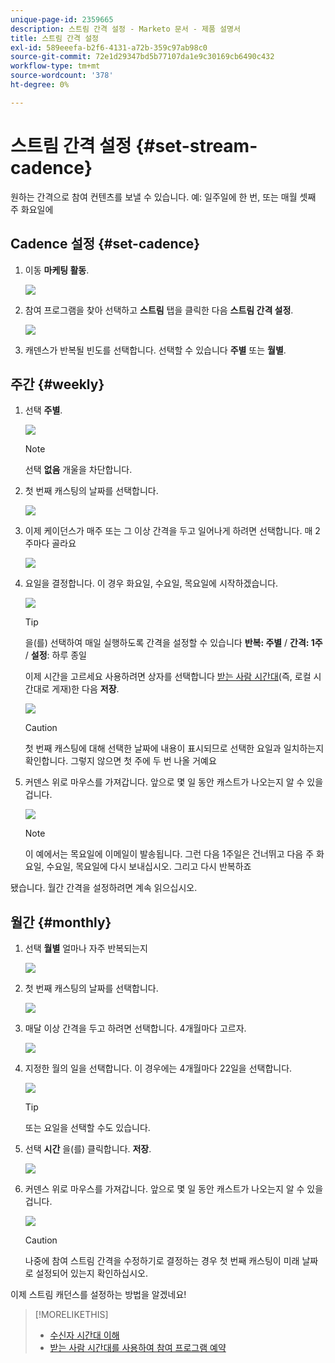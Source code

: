 ```yaml
---
unique-page-id: 2359665
description: 스트림 간격 설정 - Marketo 문서 - 제품 설명서
title: 스트림 간격 설정
exl-id: 589eeefa-b2f6-4131-a72b-359c97ab98c0
source-git-commit: 72e1d29347bd5b77107da1e9c30169cb6490c432
workflow-type: tm+mt
source-wordcount: '378'
ht-degree: 0%

---
```


# 스트림 간격 설정 {#set-stream-cadence}

원하는 간격으로 참여 컨텐츠를 보낼 수 있습니다. 예: 일주일에 한 번, 또는 매월 셋째 주 화요일에

## Cadence 설정 {#set-cadence}

1. 이동 **마케팅 활동**.

   ![](assets/login-marketing-activities.png)

1. 참여 프로그램을 찾아 선택하고 **스트림** 탭을 클릭한 다음 **스트림 간격 설정**.

   ![](assets/selectstreamcadence.jpg)

1. 캐덴스가 반복될 빈도를 선택합니다. 선택할 수 있습니다 **주별** 또는 **월별**.

## 주간 {#weekly}

1. 선택 **주별**.

   ![](assets/image2017-12-5-14-3a9-3a43.png)

   >[!NOTE]
   >
   >선택 **없음** 개울을 차단합니다.

1. 첫 번째 캐스팅의 날짜를 선택합니다.

   ![](assets/image2017-12-5-14-3a10-3a17.png)

1. 이제 케이던스가 매주 또는 그 이상 간격을 두고 일어나게 하려면 선택합니다. 매 2주마다 골라요

   ![](assets/image2017-12-5-14-3a10-3a56.png)

1. 요일을 결정합니다. 이 경우 화요일, 수요일, 목요일에 시작하겠습니다.

   ![](assets/image2017-12-5-14-3a12-3a29.png)

   >[!TIP]
   >
   >을(를) 선택하여 매일 실행하도록 간격을 설정할 수 있습니다 **반복: 주별** / **간격: 1주** / **설정**: 하루 종일

   이제 시간을 고르세요 사용하려면 상자를 선택합니다 [받는 사람 시간대](/help/marketo/product-docs/email-marketing/drip-nurturing/engagement-program-streams/set-stream-cadence/schedule-engagement-programs-with-recipient-time-zone.md)(즉, 로컬 시간대로 게재)한 다음 **저장**.

   ![](assets/image2017-12-5-14-3a20-3a11.png)

   >[!CAUTION]
   >
   >첫 번째 캐스팅에 대해 선택한 날짜에 내용이 표시되므로 선택한 요일과 일치하는지 확인합니다. 그렇지 않으면 첫 주에 두 번 나올 거예요

1. 커덴스 위로 마우스를 가져갑니다. 앞으로 몇 일 동안 캐스트가 나오는지 알 수 있을 겁니다.

   ![](assets/image2017-12-5-14-3a17-3a29.png)

   >[!NOTE]
   >
   >이 예에서는 목요일에 이메일이 발송됩니다. 그런 다음 1주일은 건너뛰고 다음 주 화요일, 수요일, 목요일에 다시 보내십시오. 그리고 다시 반복하죠

됐습니다. 월간 간격을 설정하려면 계속 읽으십시오.

## 월간 {#monthly}

1. 선택 **월별** 얼마나 자주 반복되는지

   ![](assets/image2014-9-15-16-3a30-3a15.png)

1. 첫 번째 캐스팅의 날짜를 선택합니다.

   ![](assets/image2014-9-15-16-3a30-3a11.png)

1. 매달 이상 간격을 두고 하려면 선택합니다. 4개월마다 고르자.

   ![](assets/image2014-9-15-16-3a30-3a7.png)

1. 지정한 월의 일을 선택합니다. 이 경우에는 4개월마다 22일을 선택합니다.

   ![](assets/image2014-9-15-16-3a29-3a51.png)

   >[!TIP]
   >
   >또는 요일을 선택할 수도 있습니다.

1. 선택 **시간** 을(를) 클릭합니다. **저장**.

   ![](assets/image2014-9-15-16-3a29-3a42.png)

1. 커덴스 위로 마우스를 가져갑니다. 앞으로 몇 일 동안 캐스트가 나오는지 알 수 있을 겁니다.

   ![](assets/image2014-9-15-16-3a29-3a38.png)

   >[!CAUTION]
   >
   >나중에 참여 스트림 간격을 수정하기로 결정하는 경우 첫 번째 캐스팅이 미래 날짜로 설정되어 있는지 확인하십시오.

이제 스트림 캐던스를 설정하는 방법을 알겠네요!

>[!MORELIKETHIS]
>
>* [수신자 시간대 이해](/help/marketo/product-docs/email-marketing/email-programs/email-program-actions/scheduling-with-recipient-time-zone/understanding-recipient-time-zone.md)
>* [받는 사람 시간대를 사용하여 참여 프로그램 예약](/help/marketo/product-docs/email-marketing/drip-nurturing/engagement-program-streams/set-stream-cadence/schedule-engagement-programs-with-recipient-time-zone.md)

